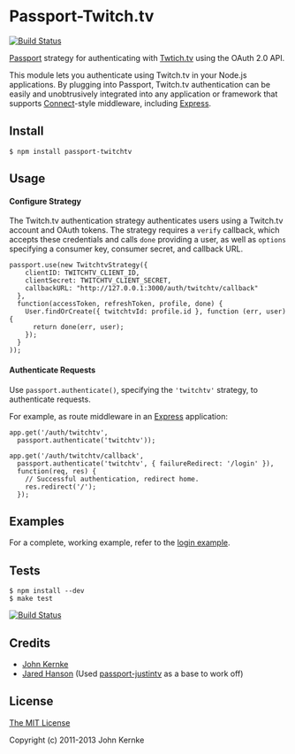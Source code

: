 # Passport-Twitch.tv

[![Build Status](https://secure.travis-ci.org/johnkernke/passport-twitchtv.png)](http://travis-ci.org/johnkernke/passport-twitchtv)

[Passport](https://github.com/jaredhanson/passport) strategy for authenticating
with [Twtich.tv](http://www.twitch.tv/) using the OAuth 2.0 API.

This module lets you authenticate using Twitch.tv in your Node.js applications.
By plugging into Passport, Twitch.tv authentication can be easily and
unobtrusively integrated into any application or framework that supports
[Connect](http://www.senchalabs.org/connect/)-style middleware, including
[Express](http://expressjs.com/).

## Install

    $ npm install passport-twitchtv

## Usage

#### Configure Strategy

The Twitch.tv authentication strategy authenticates users using a Twitch.tv
account and OAuth tokens.  The strategy requires a `verify` callback, which
accepts these credentials and calls `done` providing a user, as well as
`options` specifying a consumer key, consumer secret, and callback URL.

    passport.use(new TwitchtvStrategy({
        clientID: TWITCHTV_CLIENT_ID,
        clientSecret: TWITCHTV_CLIENT_SECRET,
        callbackURL: "http://127.0.0.1:3000/auth/twitchtv/callback"
      },
      function(accessToken, refreshToken, profile, done) {
        User.findOrCreate({ twitchtvId: profile.id }, function (err, user) {
          return done(err, user);
        });
      }
    ));

#### Authenticate Requests

Use `passport.authenticate()`, specifying the `'twitchtv'` strategy, to
authenticate requests.

For example, as route middleware in an [Express](http://expressjs.com/)
application:

    app.get('/auth/twitchtv',
      passport.authenticate('twitchtv'));
    
    app.get('/auth/twitchtv/callback', 
      passport.authenticate('twitchtv', { failureRedirect: '/login' }),
      function(req, res) {
        // Successful authentication, redirect home.
        res.redirect('/');
      });

## Examples

For a complete, working example, refer to the [login example](https://github.com/johnkernke/passport-twitchtv/tree/master/examples/login).

## Tests

    $ npm install --dev
    $ make test

[![Build Status](https://secure.travis-ci.org/johnkernke/passport-twitchtv.png)](http://travis-ci.org/johnkernke/passport-twitchtv)

## Credits

  - [John Kernke](http://github.com/johnkernke)
  - [Jared Hanson](http://github.com/jaredhanson) (Used [passport-justintv](https://github.com/jaredhanson/passport-justintv) as a base to work off)

## License

[The MIT License](http://opensource.org/licenses/MIT)

Copyright (c) 2011-2013 John Kernke
